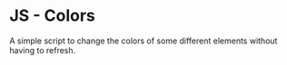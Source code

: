 # JS - Colors

A simple script to change the colors of some different elements without having to refresh.